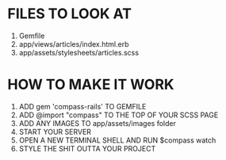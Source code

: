 # FILES TO LOOK AT
1. Gemfile
2. app/views/articles/index.html.erb
3. app/assets/stylesheets/articles.scss


# HOW TO MAKE IT WORK
1. ADD gem 'compass-rails' TO GEMFILE
2. ADD @import "compass" TO THE TOP OF YOUR SCSS PAGE
3. ADD ANY IMAGES TO app/assets/images folder
4. START YOUR SERVER
5. OPEN A NEW TERMINAL SHELL AND RUN $compass watch
6. STYLE THE SHIT OUTTA YOUR PROJECT